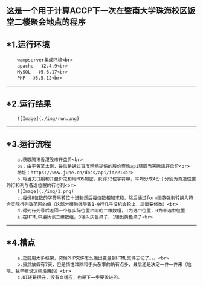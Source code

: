 这是一个用于计算ACCP下一次在暨南大学珠海校区饭堂二楼聚会地点的程序<br>
-------
*1.运行环境<br>
--
        wampserver集成环境<br>
        apache---》2.4.9<br>
        MySQL---》5.6.17<br>
        PHP---》5.5.12<br>
- - -  
*2.运行结果<br>
--
        ![Image](./img/run.png)
- - -  
*3.运行流程<br>
--
        a.获取腾讯香港股市开盘价<br>
        ps：由于黄某太懒，最后是通过百度粑粑提供的股价查询api获取当天腾讯开盘价<br>
        地址：https://www.juhe.cn/docs/api/id/21<br>
        b.将当天日期和开盘价之和用MD5加密，获得32位字符串，平均分成4份；分别为首选位置的行和列与备选位置的行与列<br>
        ![Image](./img/1.png)
        c.每份8位数的字符串转位十进制然后每位数相加求和，然后通过form函数强制转换为符合实际行列数范围的值（这部分很勉强导致1-9行几乎没机会轮上，后面要修改）<br>
        d.得到行列号后返回一个与实际位置相同的二维数组，1为选中位置，0为未选中位置
        e.在HTML中遍历该二维数组，0输入灰色桌子，1输出黄色桌子<br>
- - -  
*4.槽点<br>
--
        a.之前用太多框架，突然PHP文件怎么输出变量到HTML文件忘记了。。。<br>
        b.虽然放假有7天，但是惰性难除和手头杂事的确有点多，最后还是决定一件一件来（哈哈，我干嘛说这些没用的）<br>
        c.UI还是很丑，没有自适应，也是下一步要改进的。